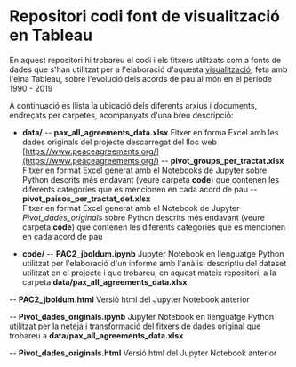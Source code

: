 # Repositori codi font de visualització en Tableau

En aquest repositori hi trobareu el codi i els fitxers utiltzats com a fonts de  dades que s'han utilitzat per a l'elaboració d'aquesta [visualització](https://public.tableau.com/views/PeaceAgreementsUOC2020_public/story_main2?:display_count=y&:origin=viz_share_link), feta amb l'eïna Tableau, sobre l'evolució dels acords de pau al món en el període 1990 - 2019 

A continuació es llista la ubicació dels diferents arxius i documents, endreçats per carpetes, acompanyats d'una breu descripció:

- **data/**
-- **pax_all_agreements_data.xlsx**
Fitxer en forma Excel amb les dades originals del projecte descarregat del lloc web [https://www.peaceagreements.org/](https://www.peaceagreements.org/)
 -- **pivot_groups_per_tractat.xlsx**
Fitxer en format Excel generat amb el Notebooks de Jupyter sobre Python descrits més endavant (veure carpeta **code**) que contenen les diferents categories que es mencionen en cada acord de pau
-- **pivot_paisos_per_tractat_def.xlsx**   
Fitxer en format Excel generat amb el Notebook de Jupyter _Pivot_dades_originals_ sobre Python descrits més endavant (veure carpeta **code**) que contenen les diferents categories que es mencionen en cada acord de pau

 
 



- **code/**
 -- **PAC2_jboldum.ipynb**
Jupyter Notebook en llenguatge Python utilitzat per l'elaboració d'un informe amb l'anàlisi descriptiu del dataset utilitzat en el projecte i que trobareu, en aquest mateix repositori, a la carpeta **data/pax_all_agreements_data.xlsx** 
 
 -- **PAC2_jboldum.html**
 Versió html del Jupyter Notebook anterior
 
 -- **Pivot_dades_originals.ipynb**
Jupyter Notebook en llenguatge Python utilitzat per la neteja i transformació del fitxers de dades original que trobareu a **data/pax_all_agreements_data.xlsx**  
 
 -- **Pivot_dades_originals.html**
 Versió html del Jupyter Notebook anterior
 
  

 
